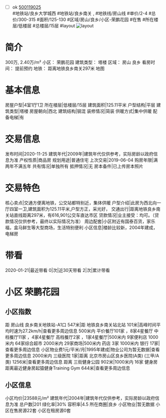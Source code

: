 - [ ] ok [500119025](https://bj.5i5j.com/ershoufang/500119025.html)  
 #地铁站/良乡大学城西 #地铁站/良乡南关 ,  #地铁线/房山线
#单价/2-4 #总价/300-315 #面积/125-130   #区域/房山/良乡/小区-荣鹏花园 #在售 #所在楼层/低楼层 #总楼层/15层 #layout 
![layout](http://image2.5i5j.com//group2/M00/CC/40/CgqJM133Kt6ALBFQAACxXLDWbBA789.jpg_P5.jpg) 
# 简介 
 300万,  2.40万/m² 
小区： 荣鹏花园
建筑类型： 塔楼
区域： 房山 良乡
看房时间： 提前预约
地铁： 距离地铁良乡南关297米 地图
# 基本信息 
 房屋户型|4室1厅1卫
所在楼层|低楼层/15层
建筑面积|125.11平米
户型结构|平层
建筑类型|塔楼
房屋朝向|西北
建筑结构|钢混
装修情况|简装
供暖方式|集中供暖
配备电梯|有
# 交易信息 
 发布时间|2020-11-25
建筑年代|2009年|建筑年代仅供参考，实际房龄以政府信息为准
产权性质|商品房
规划用途|普通住宅
上次交易|2019-06-04
购房年限|满两年不满五年
共有情况|单独所有
抵押情况|无
房本备件|已上传房本照片
# 交易特色 
 核心卖点|交通方便离地铁，公交站都特别近，集体供暖
户型介绍|此房为西北向一厅四室一卫,建筑面积为125.11平米,户型方正，采光好，
交通出行|距离地铁良乡南关站直线距离297米，有616,901公交车直达市区
贷款情况|业主接受：均可。（贷款情况仅供参考，最终以实际情况为准）
周边配套|小区附近有国泰百货，家乐福，盒马鲜生等大型商场，生活特别便利
小区信息|楼龄比较新，2004年建成，电梯房
# 带看 
 2020-01-21|最近带看	 0|次|近30天带看	 2|次|累计带看
# 小区 荣鹏花园
## 小区指数 
 距 房山线 良乡南关地铁站-A1口 547米|距 地铁良乡南关站北站 101米|高峰时间平均时速为27.2km/h|查看更多周边信息
500米内 平价餐厅101家 ，8家4星餐厅
中档餐厅11家 ，4家4星餐厅
高档餐厅2家 ，1家4星餐厅|500米内 9家便利店
1000米内 64家综合超市
2000米内 29家商场|500米内 药店 3家
1000米内 银行 17家|查看更多周边信息
小区物业费1元/平米/月|1995年建成|物业公司为暂无数据|查看更多周边信息
2000米内 三级医院 1家|距离 北京市房山区良乡医院(A类) (三甲/A类) 1256米|查看更多周边信息
距离 三街健身公园 902米|1000米内 16家 健身房
距离最近健身房起猿健身Training Gym 644米|查看更多周边信息
## 小区信息 
 小区均价|23588元/m²
建筑年代|2004年|建筑年代仅供参考，实际房龄以政府信息为准
总户数|201
绿化率|30%
容积率|4.5
所在商圈|良乡
小区物业|暂无数据
小区在售房源22套
小区在租房源0套
